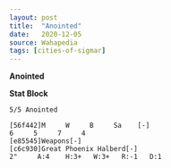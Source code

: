 ```yaml
---
layout: post
title:  "Anointed"
date:   2020-12-05
source: Wahapedia
tags: [cities-of-sigmar]
---
```


**Anointed**

**Stat Block**
```
5/5 Anointed
```

```
[56f442]M     W     B     Sa    [-]
6     5     7     4     
[e85545]Weapons[-]
[c6c930]Great Phoenix Halberd[-]
2"     A:4    H:3+   W:3+   R:-1   D:1   
```


